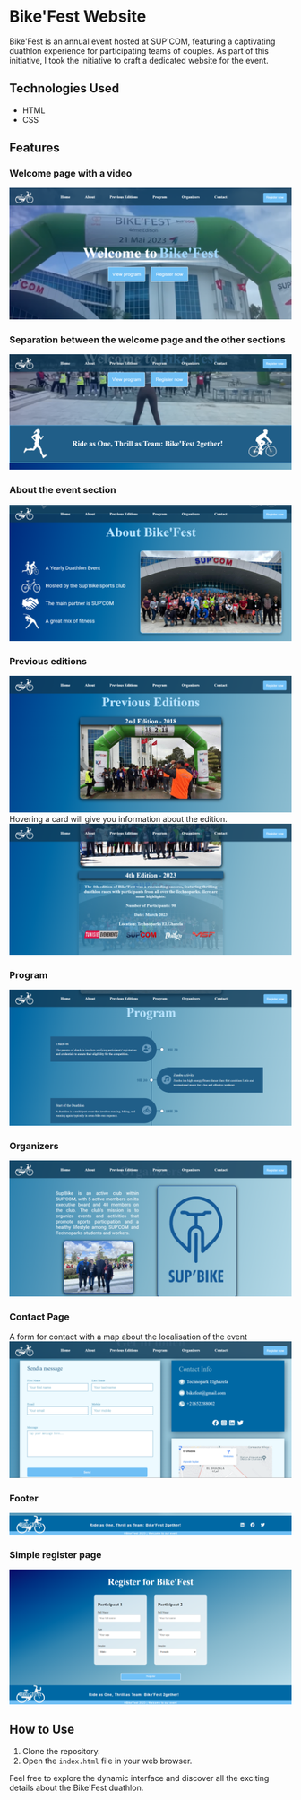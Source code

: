 # Bike'Fest Website

Bike'Fest is an annual event hosted at SUP'COM, featuring a captivating duathlon experience for participating teams of couples. As part of this initiative, I took the initiative to craft a dedicated website for the event.

## Technologies Used
- HTML
- CSS

## Features
### Welcome page with a video
![Welcome Page](Images/Readme/bikefest1.png)
### Separation between the welcome page and the other sections
![Separation](Images/Readme/bikefest2.png)
### About the event section
![About](Images/Readme/bikefest3.png)
### Previous editions
![Previous Editions](Images/Readme/bikefest4.png)
Hovering a card will give you information about the edition.
![Previous Editions](Images/Readme/bikefest5.png)
### Program
![Program](Images/Readme/bikefest6.png)
### Organizers
![Organizers](Images/Readme/bikefest7.png)
### Contact Page
A form for contact with a map about the localisation of the event
![Contact](Images/Readme/bikefest8.png)
### Footer
![Contact](Images/Readme/bikefest9.png)
### Simple register page
![Contact](Images/Readme/register.png)

## How to Use
1. Clone the repository.
2. Open the `index.html` file in your web browser.

Feel free to explore the dynamic interface and discover all the exciting details about the Bike'Fest duathlon.
